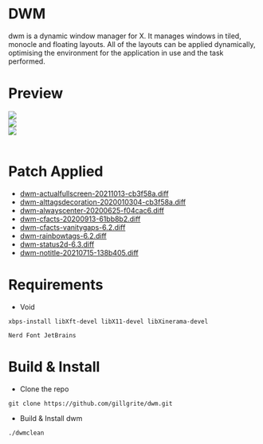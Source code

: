 # DWM
dwm is a dynamic window manager for X. It manages windows in tiled, monocle and floating layouts. All of the layouts can be applied dynamically, optimising the environment for the application in use and the task performed.

# Preview
<img src="https://filedn.com/lndsHOIbWNoRqUhvg4xD1oh/rice/dwm-preview%2303.png"><br>
<img src="https://filedn.com/lndsHOIbWNoRqUhvg4xD1oh/rice/dwm-preview%2302.png"><br>
<img src="https://filedn.com/lndsHOIbWNoRqUhvg4xD1oh/rice/dwm-preview%2304.png"><br><br>

# Patch Applied
+ [dwm-actualfullscreen-20211013-cb3f58a.diff](https://dwm.suckless.org/patches/actualfullscreen/dwm-actualfullscreen-20211013-cb3f58a.diff)
+ [dwm-alttagsdecoration-2020010304-cb3f58a.diff](https://dwm.suckless.org/patches/alttagsdecoration/dwm-alttagsdecoration-2020010304-cb3f58a.diff)
+ [dwm-alwayscenter-20200625-f04cac6.diff](https://dwm.suckless.org/patches/alwayscenter/dwm-alwayscenter-20200625-f04cac6.diff)
+ [dwm-cfacts-20200913-61bb8b2.diff](https://dwm.suckless.org/patches/cfacts/dwm-cfacts-20200913-61bb8b2.diff)
+ [dwm-cfacts-vanitygaps-6.2.diff](https://dwm.suckless.org/patches/vanitygaps/dwm-cfacts-vanitygaps-6.2.diff)
+ [dwm-rainbowtags-6.2.diff](https://dwm.suckless.org/patches/rainbowtags/dwm-rainbowtags-6.2.diff)
+ [dwm-status2d-6.3.diff](https://dwm.suckless.org/patches/status2d/dwm-status2d-6.3.diff)
+ [dwm-notitle-20210715-138b405.diff](https://dwm.suckless.org/patches/notitle/dwm-notitle-20210715-138b405.diff)

# Requirements
+ Void
```
xbps-install libXft-devel libX11-devel libXinerama-devel
```
```
Nerd Font JetBrains
```
# Build & Install
+ Clone the repo

```
git clone https://github.com/gillgrite/dwm.git
```
+ Build & Install dwm
```
./dwmclean
```
